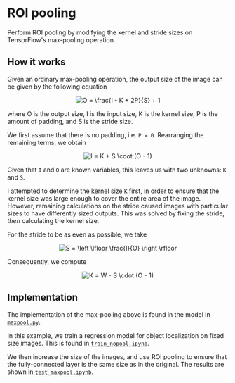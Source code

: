# ROI pooling
Perform ROI pooling by modifying the kernel and stride sizes on TensorFlow's max-pooling operation.

## How it works
Given an ordinary max-pooling operation, the output size of the image can be given by the following equation
<p align="center">
	<img src="https://latex.codecogs.com/gif.latex?O&space;=&space;\frac{I&space;-&space;K&space;&plus;&space;2P}{S}&space;&plus;&space;1" title="O = \frac{I - K + 2P}{S} + 1" />
</p>

where O is the output size, I is the input size, K is the kernel size, P is the amount of padding, and S is the stride size.

We first assume that there is no padding, i.e. `P = 0`. Rearranging the remaining terms, we obtain
<p align="center">
	<img src="https://latex.codecogs.com/gif.latex?I&space;=&space;K&space;&plus;&space;S&space;\cdot&space;(O&space;-&space;1)" title="I = K + S \cdot (O - 1)" />
</p>

Given that `I` and `O` are known variables, this leaves us with two unknowns: `K` and `S`.

I attempted to determine the kernel size `K` first, in order to ensure that the kernel size was large enough to cover the entire area of the image. However, remaining calculations on the stride caused images with particular sizes to have differently sized outputs. This was solved by fixing the stride, _then_ calculating the kernel size.

For the stride to be as even as possible, we take
<p align="center">
	<img src="https://latex.codecogs.com/gif.latex?S&space;=&space;\left&space;\lfloor&space;\frac{I}{O}&space;\right&space;\rfloor" title="S = \left \lfloor \frac{I}{O} \right \rfloor" />
</p>

Consequently, we compute
<p align="center">
	<img src="https://latex.codecogs.com/gif.latex?K&space;=&space;W&space;-&space;S&space;\cdot&space;(O&space;-&space;1)" title="K = W - S \cdot (O - 1)" />
</p>

## Implementation
The implementation of the max-pooling above is found in the model in [`maxpool.py`](models/maxpool.py#L44).

In this example, we train a regression model for object localization on fixed size images. This is found in [`train_nopool.ipynb`](./train_nopool.ipynb).

We then increase the size of the images, and use ROI pooling to ensure that the fully-connected layer is the same size as in the original. The results are shown in [`test_maxpool.ipynb`](./test_maxpool.ipynb).